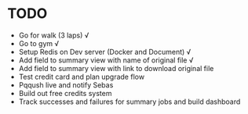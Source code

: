 # TODO

- Go for walk (3 laps) √
- Go to gym √
- Setup Redis on Dev server (Docker and Document) √
- Add field to summary view with name of original file √
- Add field to summary view with link to download original file
- Test credit card and plan upgrade flow
- Pqqush live and notify Sebas
- Build out free credits system
- Track successes and failures for summary jobs and build dashboard